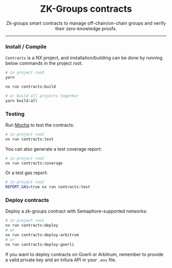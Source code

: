 <P align="center">
    <h1 align="center">
        ZK-Groups contracts
    </h1>
    <p align="center">Zk-groups smart contracts to manage off-chain/on-chain groups and verify their zero-knowledge proofs.</p>
</p>

---

### Install / Compile

`Contracts` is a NX project, and installation/building can be done by running below commands in the project root.

```bash
# in project root
yarn

nx run contracts:build

# or build all projects together
yarn build:all
```

### Testing

Run [Mocha](https://mochajs.org/) to test the contracts:

```bash
# in project root
nx run contracts:test
```

You can also generate a test coverage report:

```bash
# in project root
nx run contracts:coverage
```

Or a test gas report:

```bash
# in project root
REPORT_GAS=true nx run contracts:test
```

### Deploy contracts

Deploy a zk-groups contract with Semaphore-supported networks:

```bash
# in project root
nx run contracts:deploy
# or
nx run contracts:deploy-arbitrum
# or
nx run contracts:deploy-goerli
```

If you want to deploy contracts on Goerli or Arbitrum, remember to provide a valid private key and an Infura API in your `.env` file.
